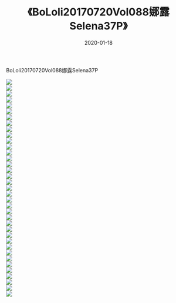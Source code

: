 ﻿---
layout: post
title:  《BoLoli20170720Vol088娜露Selena37P》
date:   2020-01-18
img: http://pic.660000.xyz/1:/性感/2020/BoLoli20170720Vol088娜露Selena37P/000.jpg
categories: [美女, 清纯, 唯美]
---

BoLoli20170720Vol088娜露Selena37P

  ![](http://pic.660000.xyz/1:/性感/2020/BoLoli20170720Vol088娜露Selena37P/001.jpg) <br> ![](http://pic.660000.xyz/1:/性感/2020/BoLoli20170720Vol088娜露Selena37P/002.jpg) <br> ![](http://pic.660000.xyz/1:/性感/2020/BoLoli20170720Vol088娜露Selena37P/003.jpg) <br> ![](http://pic.660000.xyz/1:/性感/2020/BoLoli20170720Vol088娜露Selena37P/004.jpg) <br> ![](http://pic.660000.xyz/1:/性感/2020/BoLoli20170720Vol088娜露Selena37P/005.jpg) <br> ![](http://pic.660000.xyz/1:/性感/2020/BoLoli20170720Vol088娜露Selena37P/006.jpg) <br> ![](http://pic.660000.xyz/1:/性感/2020/BoLoli20170720Vol088娜露Selena37P/007.jpg) <br> ![](http://pic.660000.xyz/1:/性感/2020/BoLoli20170720Vol088娜露Selena37P/008.jpg) <br> ![](http://pic.660000.xyz/1:/性感/2020/BoLoli20170720Vol088娜露Selena37P/009.jpg) <br> ![](http://pic.660000.xyz/1:/性感/2020/BoLoli20170720Vol088娜露Selena37P/010.jpg) <br> ![](http://pic.660000.xyz/1:/性感/2020/BoLoli20170720Vol088娜露Selena37P/011.jpg) <br> ![](http://pic.660000.xyz/1:/性感/2020/BoLoli20170720Vol088娜露Selena37P/012.jpg) <br> ![](http://pic.660000.xyz/1:/性感/2020/BoLoli20170720Vol088娜露Selena37P/013.jpg) <br> ![](http://pic.660000.xyz/1:/性感/2020/BoLoli20170720Vol088娜露Selena37P/014.jpg) <br> ![](http://pic.660000.xyz/1:/性感/2020/BoLoli20170720Vol088娜露Selena37P/015.jpg) <br> ![](http://pic.660000.xyz/1:/性感/2020/BoLoli20170720Vol088娜露Selena37P/016.jpg) <br> ![](http://pic.660000.xyz/1:/性感/2020/BoLoli20170720Vol088娜露Selena37P/017.jpg) <br> ![](http://pic.660000.xyz/1:/性感/2020/BoLoli20170720Vol088娜露Selena37P/018.jpg) <br> ![](http://pic.660000.xyz/1:/性感/2020/BoLoli20170720Vol088娜露Selena37P/019.jpg) <br> ![](http://pic.660000.xyz/1:/性感/2020/BoLoli20170720Vol088娜露Selena37P/020.jpg) <br> ![](http://pic.660000.xyz/1:/性感/2020/BoLoli20170720Vol088娜露Selena37P/021.jpg) <br> ![](http://pic.660000.xyz/1:/性感/2020/BoLoli20170720Vol088娜露Selena37P/022.jpg) <br> ![](http://pic.660000.xyz/1:/性感/2020/BoLoli20170720Vol088娜露Selena37P/023.jpg) <br> ![](http://pic.660000.xyz/1:/性感/2020/BoLoli20170720Vol088娜露Selena37P/024.jpg) <br> ![](http://pic.660000.xyz/1:/性感/2020/BoLoli20170720Vol088娜露Selena37P/025.jpg) <br> ![](http://pic.660000.xyz/1:/性感/2020/BoLoli20170720Vol088娜露Selena37P/026.jpg) <br> ![](http://pic.660000.xyz/1:/性感/2020/BoLoli20170720Vol088娜露Selena37P/027.jpg) <br> ![](http://pic.660000.xyz/1:/性感/2020/BoLoli20170720Vol088娜露Selena37P/028.jpg) <br> ![](http://pic.660000.xyz/1:/性感/2020/BoLoli20170720Vol088娜露Selena37P/029.jpg) <br> ![](http://pic.660000.xyz/1:/性感/2020/BoLoli20170720Vol088娜露Selena37P/030.jpg) <br> ![](http://pic.660000.xyz/1:/性感/2020/BoLoli20170720Vol088娜露Selena37P/031.jpg) <br> ![](http://pic.660000.xyz/1:/性感/2020/BoLoli20170720Vol088娜露Selena37P/032.jpg) <br> ![](http://pic.660000.xyz/1:/性感/2020/BoLoli20170720Vol088娜露Selena37P/033.jpg) <br> ![](http://pic.660000.xyz/1:/性感/2020/BoLoli20170720Vol088娜露Selena37P/034.jpg) <br> ![](http://pic.660000.xyz/1:/性感/2020/BoLoli20170720Vol088娜露Selena37P/035.jpg) <br> ![](http://pic.660000.xyz/1:/性感/2020/BoLoli20170720Vol088娜露Selena37P/036.jpg) <br> ![](http://pic.660000.xyz/1:/性感/2020/BoLoli20170720Vol088娜露Selena37P/037.jpg) <br>